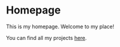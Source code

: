 # Homepage

This is my homepage. Welcome to my place!

You can find all my projects [here](projects.md).